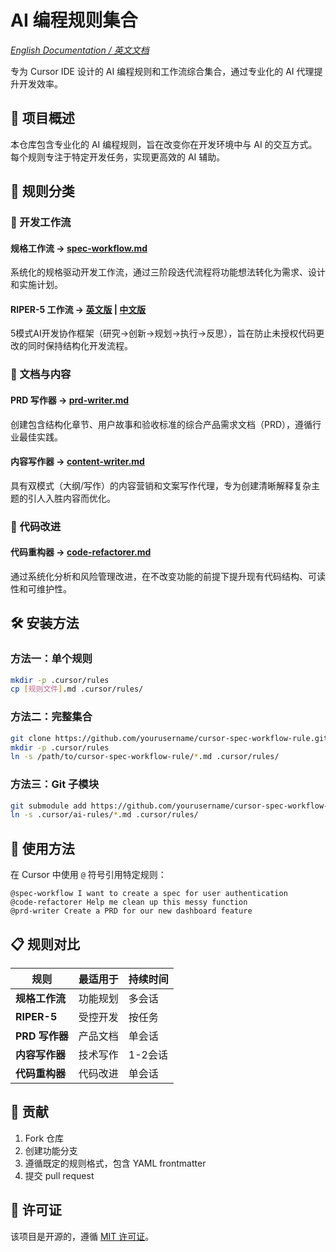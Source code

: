 # AI 编程规则集合

*[English Documentation / 英文文档](README.md)*

专为 Cursor IDE 设计的 AI 编程规则和工作流综合集合，通过专业化的 AI 代理提升开发效率。

## 🚀 项目概述

本仓库包含专业化的 AI 编程规则，旨在改变你在开发环境中与 AI 的交互方式。每个规则专注于特定开发任务，实现更高效的 AI 辅助。

## 📂 规则分类

### 🔄 开发工作流

#### 规格工作流 → [spec-workflow.md](spec-workflow.md)
系统化的规格驱动开发工作流，通过三阶段迭代流程将功能想法转化为需求、设计和实施计划。

#### RIPER-5 工作流 → [英文版](riper-5-workflow-EN.md) | [中文版](riper-5-workflow-CN.md)
5模式AI开发协作框架（研究→创新→规划→执行→反思），旨在防止未授权代码更改的同时保持结构化开发流程。

### 📝 文档与内容

#### PRD 写作器 → [prd-writer.md](prd-writer.md)
创建包含结构化章节、用户故事和验收标准的综合产品需求文档（PRD），遵循行业最佳实践。

#### 内容写作器 → [content-writer.md](content-writer.md)
具有双模式（大纲/写作）的内容营销和文案写作代理，专为创建清晰解释复杂主题的引人入胜内容而优化。

### 🔧 代码改进

#### 代码重构器 → [code-refactorer.md](code-refactorer.md)
通过系统化分析和风险管理改进，在不改变功能的前提下提升现有代码结构、可读性和可维护性。

## 🛠️ 安装方法

### 方法一：单个规则
```bash
mkdir -p .cursor/rules
cp [规则文件].md .cursor/rules/
```

### 方法二：完整集合
```bash
git clone https://github.com/yourusername/cursor-spec-workflow-rule.git
mkdir -p .cursor/rules
ln -s /path/to/cursor-spec-workflow-rule/*.md .cursor/rules/
```

### 方法三：Git 子模块
```bash
git submodule add https://github.com/yourusername/cursor-spec-workflow-rule.git .cursor/ai-rules
ln -s .cursor/ai-rules/*.md .cursor/rules/
```

## 🎯 使用方法

在 Cursor 中使用 `@` 符号引用特定规则：
```
@spec-workflow I want to create a spec for user authentication
@code-refactorer Help me clean up this messy function
@prd-writer Create a PRD for our new dashboard feature
```

## 📋 规则对比

| 规则 | 最适用于 | 持续时间 |
|------|----------|----------|
| **规格工作流** | 功能规划 | 多会话 |
| **RIPER-5** | 受控开发 | 按任务 |
| **PRD 写作器** | 产品文档 | 单会话 |
| **内容写作器** | 技术写作 | 1-2会话 |
| **代码重构器** | 代码改进 | 单会话 |

## 🤝 贡献

1. Fork 仓库
2. 创建功能分支
3. 遵循既定的规则格式，包含 YAML frontmatter
4. 提交 pull request

## 📄 许可证

该项目是开源的，遵循 [MIT 许可证](LICENSE)。 